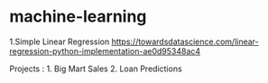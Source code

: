 # machine-learning

1.Simple Linear Regression https://towardsdatascience.com/linear-regression-python-implementation-ae0d95348ac4

Projects : 1. Big Mart Sales
           2. Loan Predictions

